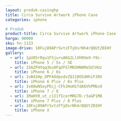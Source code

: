 ```yaml
---
layout: produk-casinghp
title: Circa Survive Artwork iPhone Case
categories: iphone

# Produk
product-title: Circa Survive Artwork iPhone Case
harga: 90000
sku: hn-1133
image-drive: 10Fuj89APrSvtzFTyDsrNh4rQQUtZ0IHY
gallery:
  - url: 1pUO5rRqu1F5juruAKG2LlXhRXe9-Y9c-
    title: iPhone 5 / 5s / SE
  - url: 15AZFHYqq3ku8FqVFGlMN3HN0MaSUlHUz
    title: iPhone 6 / 6s
  - url: 1vBd1Hp_OPFAOdpsdvZQ118O5dHhiF30V
    title: iPhone 6 Plus / 6s Plus
  - url: 1v08wN5oyPEcj-CFhJHoH1fdA6VhPMbs9
    title: iPhone 7 / 8
  - url: 1MaHtR_ut_c1I1fIcerMRG7D-r3aGP1M8
    title: iPhone 7 Plus / 8 Plus
  - url: 10Fuj89APrSvtzFTyDsrNh4rQQUtZ0IHY
    title: iPhone X
---
```

